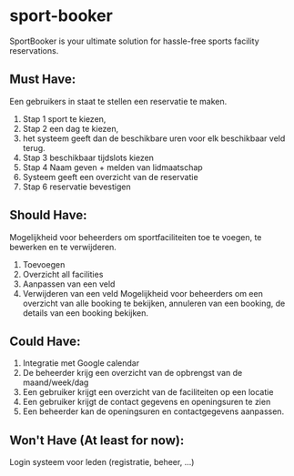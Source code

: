 # sport-booker
SportBooker is your ultimate solution for hassle-free sports facility reservations. 


## Must Have:
Een gebruikers in staat te stellen een reservatie te maken. 
1.	Stap 1 sport te kiezen, 
2.	Stap 2 een dag te kiezen, 
3.	het systeem geeft dan de beschikbare uren voor elk beschikbaar veld terug.
4.	Stap 3 beschikbaar tijdslots kiezen
5.	Stap 4 Naam geven  + melden van lidmaatschap
6.	Systeem geeft een overzicht van de reservatie
7.	Stap 6 reservatie bevestigen
## Should Have:
Mogelijkheid voor beheerders om sportfaciliteiten toe te voegen, te bewerken en te verwijderen.
1.	Toevoegen
2.	Overzicht  all facilities
3.	Aanpassen van een veld
4.	Verwijderen van een veld
Mogelijkheid voor beheerders om een overzicht van alle booking te bekijken, annuleren van een booking, de details van een booking bekijken.
## Could Have:
1.	Integratie met Google calendar
2.	De beheerder krijg een overzicht van de opbrengst van de maand/week/dag
3.	Een gebruiker krijgt een overzicht van de faciliteiten op een locatie
4.	Een gebruiker krijgt de contact gegevens en openingsuren te zien
5.	Een beheerder kan de openingsuren en contactgegevens aanpassen. 
## Won't Have (At least for now):
Login systeem voor leden (registratie, beheer, ...)
